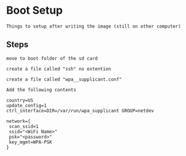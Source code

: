 # Boot Setup

    Things to setup after writing the image (still on other computer)
    
## Steps

    move to boot folder of the sd card
    
    create a file called "ssh" no extention
    
    create a file called "wpa__supplicant.conf"
    
    Add the following contents
    
    country=US
    update_config=1
    ctrl_interface=DIR=/var/run/wpa_supplicant GROUP=netdev

    network={
     scan_ssid=1
     ssid="<WiFi Name>"
     psk="<password>"
     key_mgmt=WPA-PSK
    }